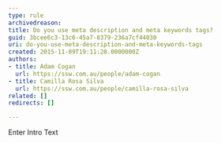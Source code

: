 ```yaml
---
type: rule
archivedreason: 
title: Do you use meta description and meta keywords tags?
guid: 3bcee6c3-13c6-45a7-8379-236a7cf44030
uri: do-you-use-meta-description-and-meta-keywords-tags
created: 2015-11-09T19:11:28.0000000Z
authors:
- title: Adam Cogan
  url: https://ssw.com.au/people/adam-cogan
- title: Camilla Rosa Silva
  url: https://ssw.com.au/people/camilla-rosa-silva
related: []
redirects: []

---
```



Enter Intro Text
<br><excerpt class='endintro'></excerpt><br>



